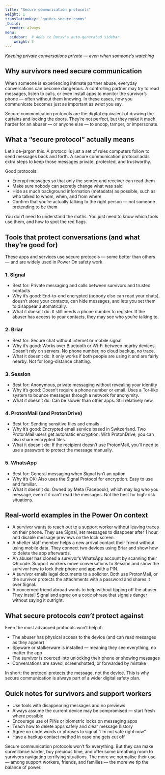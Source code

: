 ```yaml
---
title: "Secure communication protocols"
weight: 1
translationKey: "guides-secure-comms"
_build:
  render: always
menu:
  sidebar:  # Adds to Docsy's auto-generated sidebar
    weight: 5
---
```


*Keeping private conversations private — even when someone’s watching*

## Why survivors need secure communication

When someone is experiencing intimate partner abuse, everyday conversations can become dangerous. A controlling partner may try to read messages, listen to calls, or even install apps to monitor the survivor’s phone — often without them knowing. In these cases, *how* you communicate becomes just as important as *what* you say.

Secure communication protocols are the digital equivalent of drawing the curtains and locking the doors. They’re not perfect, but they make it much harder for an abuser — or anyone else — to snoop, tamper, or impersonate.

## What a “secure protocol” actually means

Let’s de-jargon this. A protocol is just a set of rules computers follow to send messages back and forth. A secure communication protocol adds extra steps to keep those messages private, protected, and trustworthy.

Good protocols:

* Encrypt messages so that only the sender and receiver can read them
* Make sure nobody can secretly change what was said
* Hide as much background information (metadata) as possible, such as who talked to whom, when, and from where
* Confirm that you’re actually talking to the right person — not someone pretending to be them

You don’t need to understand the maths. You just need to know which tools use them, and how to spot the red flags.

## Tools that protect conversations (and what they’re good for)

These apps and services use secure protocols — some better than others — and are widely used in Power On safety work.

### 1. Signal

* Best for: Private messaging and calls between survivors and trusted contacts
* Why it’s good: End-to-end encrypted (nobody else can read your chats), doesn’t store your contacts, can hide messages, and lets you set them to disappear automatically.
* What it doesn’t do: It still needs a phone number to register. If the abuser has access to your contacts, they may see who you’re talking to.

### 2. Briar

* Best for: Secure chat without internet or mobile signal
* Why it’s good: Works over Bluetooth or Wi-Fi between nearby devices. Doesn’t rely on servers. No phone number, no cloud backup, no trace.
* What it doesn’t do: It only works if both people are using it and are fairly nearby. Not for long-distance chatting.

### 3. Session

* Best for: Anonymous, private messaging without revealing your identity
* Why it’s good: Doesn’t require a phone number or email. Uses a Tor-like system to bounce messages through a network for anonymity.
* What it doesn’t do: Can be slower than other apps. Still relatively new.

### 4. ProtonMail (and ProtonDrive)

* Best for: Sending sensitive files and emails
* Why it’s good: Encrypted email service based in Switzerland. Two ProtonMail users get automatic encryption. With ProtonDrive, you can also share encrypted files.
* What it doesn’t do: If the recipient doesn’t use ProtonMail, you’ll need to use a password to protect the message manually.

### 5. WhatsApp

* Best for: General messaging when Signal isn’t an option
* Why it’s OK: Also uses the Signal Protocol for encryption. Easy to use and familiar.
* What it doesn’t do: Owned by Meta (Facebook), which may log who you message, even if it can’t read the messages. Not the best for high-risk situations.

## Real-world examples in the Power On context

* A survivor wants to reach out to a support worker without leaving traces on their phone. They use Signal, set messages to disappear after 1 hour, and disable message previews on the lock screen.
* A shelter staff member helps a new arrival contact their friend without using mobile data. They connect two devices using Briar and show how to delete the app afterwards.
* An abuser has cloned a survivor’s WhatsApp account by scanning their QR code. Support workers move conversations to Session and show the survivor how to lock their phone and app with a PIN.
* A survivor emails legal documents to a solicitor. Both use ProtonMail, or the survivor protects the attachments with a password and shares it over Signal.
* A concerned friend abroad wants to help without tipping off the abuser. They install Signal and agree on a code phrase that signals danger without saying it outright.

## What secure protocols *can’t* protect against

Even the most advanced protocols won’t help if:

* The abuser has physical access to the device (and can read messages as they appear)
* Spyware or stalkerware is installed — meaning they see everything, no matter the app
* The survivor is coerced into unlocking their phone or showing messages
* Conversations are saved, screenshotted, or forwarded by mistake

In short: the protocol protects the message, not the device. This is why secure communication is always part of a wider digital safety plan.

## Quick notes for survivors and support workers

* Use tools with disappearing messages and no previews
* Always assume the current device may be compromised — start fresh where possible
* Encourage use of PINs or biometric locks on messaging apps
* Teach how to delete apps safely and clear message history
* Agree on code words or phrases to signal “I’m not safe right now”
* Have a backup contact method in case one gets cut off

Secure communication protocols won’t fix everything. But they can make surveillance harder, buy precious time, 
and offer some breathing room to survivors navigating terrifying situations. The more we normalise their use — 
among support workers, friends, and families — the more we tip the balance of power.
